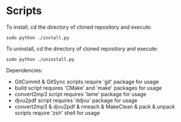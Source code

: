# Scripts
To install, cd the directory of cloned repository and execute:
    
    sudo python ./install.py

To uninstall, cd the directory of cloned repository and execute:

    sudo python ./uninstall.py

Dependencies:
- GitCommit & GitSync scripts require 'git' package for usage
- build script requires 'CMake' and 'make' packages for usage
- convert2mp3 script requires 'lame' package for usage
- djvu2pdf script requires 'ddjvu' package for usage
- convert2mp3 & djvu2pdf & rmeach & MakeClean & pack & unpack scripts require 'zsh' shell for usage
